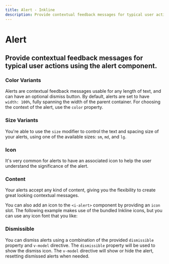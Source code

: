 ```yaml
---
title: Alert - Inkline
description: Provide contextual feedback messages for typical user actions using the alert component.
---
```


<script setup>
import { 
    IAlertColorVariantsExample,
    IAlertDismissibleExample,
    IAlertContentExample,
    IAlertIconExample,
    IAlertSizeVariantsExample
} from '@inkline/inkline/components/IAlert/examples';
import { default as IAlertColorVariantsExampleHTML } from '@inkline/inkline/components/IAlert/examples/color-variants.html?raw';
import { default as IAlertDismissibleExampleHTML } from '@inkline/inkline/components/IAlert/examples/dismissible.html?raw';
import { default as IAlertDismissibleExampleJS } from '@inkline/inkline/components/IAlert/examples/dismissible.js?raw';
import { default as IAlertContentExampleHTML } from '@inkline/inkline/components/IAlert/examples/content.html?raw';
import { default as IAlertIconExampleHTML } from '@inkline/inkline/components/IAlert/examples/icon.html?raw';
import { default as IAlertSizeVariantsExampleHTML } from '@inkline/inkline/components/IAlert/examples/size-variants.html?raw';
</script>

# Alert

## Provide contextual feedback messages for typical user actions using the alert component.

### Color Variants

Alerts are contextual feedback messages usable for any length of text, and can have an optional dismiss button. By default, alerts are set to have `width: 100%`, fully spanning the width of the parent container. For choosing the context of the alert, use the `color` property.

<example :component="IAlertColorVariantsExample" :html="IAlertColorVariantsExampleHTML"></example>

### Size Variants
You're able to use the `size` modifier to control the text and spacing size of your alerts, using one of the available sizes: `sm`, `md`, and `lg`. 

<example :component="IAlertSizeVariantsExample" :html="IAlertSizeVariantsExampleHTML"></example>

### Icon
It's very common for alerts to have an associated icon to help the user understand the significance of the alert. 

<example :component="IAlertIconExample" :html="IAlertIconExampleHTML"></example>

### Content
Your alerts accept any kind of content, giving you the flexibility to create great looking contextual messages.

You can also add an icon to the `<i-alert>` component by providing an `icon` slot. The following example makes use of the bundled Inkline icons, but you can use any icon font that you like:

<example :component="IAlertContentExample" :html="IAlertContentExampleHTML"></example>

### Dismissible
You can dismiss alerts using a combination of the provided `dismissible` property and `v-model` directive. The `dismissible` property will be used to show the dismiss icon. The `v-model` directive will show or hide the alert, resetting dismissed alerts when needed.

<example :component="IAlertDismissibleExample" :html="IAlertDismissibleExampleHTML" :js="IAlertDismissibleExampleJS"></example>
